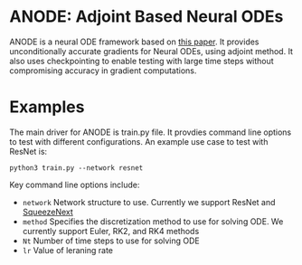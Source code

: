 # ANODE: Adjoint Based Neural ODEs
ANODE is a neural ODE framework based on [this paper](https://arxiv.org/pdf/1902.10298.pdf).
It provides unconditionally accurate gradients for Neural ODEs, using adjoint method. It also
uses checkpointing to enable testing with large time steps without compromising accuracy in gradient computations.




# Examples
The main driver for ANODE is train.py file. It provdies command line options to test with different configurations.
An example use case to test with ResNet is:

```
python3 train.py --network resnet
```

Key command line options include:

- `network` Network structure to use. Currently we support ResNet and [SqueezeNext](https://github.com/amirgholami/SqueezeNext)
- `method` Specifies the discretization method to use for solving ODE. We currently support Euler, RK2, and RK4 methods
- `Nt` Number of time steps to use for solving ODE
- `lr` Value of leraning rate

